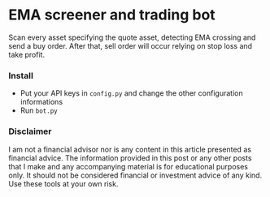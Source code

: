 # EMA screener and trading bot
Scan every asset specifying the quote asset, detecting EMA crossing and send a buy order. After that, sell order will occur relying on stop loss and take profit.

### Install
- Put your API keys in `config.py` and change the other configuration informations
- Run `bot.py`

### Disclaimer
I am not a financial advisor nor is any content in this article presented as financial advice. The information provided in this post or any other posts that I make and any accompanying material is for educational purposes only. It should not be considered financial or investment advice of any kind. Use these tools at your own risk.
